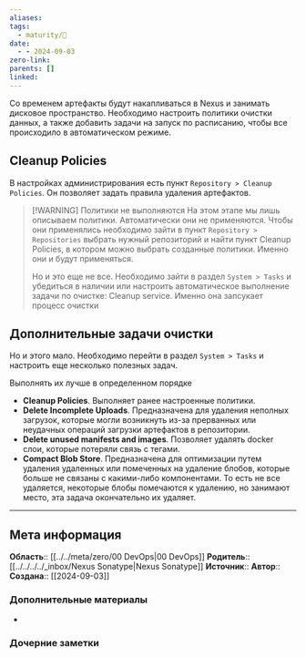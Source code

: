 ```yaml
---
aliases: 
tags:
  - maturity/🌱
date:
  - - 2024-09-03
zero-link: 
parents: []
linked:
---
```

Со временем артефакты будут накапливаться в Nexus и занимать дисковое пространство. Необходимо настроить политики очистки данных, а также добавить задачи на запуск по расписанию, чтобы все происходило в автоматическом режиме.
## Cleanup Policies
В настройках администрирования есть пункт `Repository > Cleanup Policies`. Он позволяет задать правила удаления артефактов.


> [!WARNING] Политики не выполняются
> На этом этапе мы лишь описываем политики. Автоматически они не применяются. Чтобы они применялись необходимо зайти в пункт `Repository > Repositories` выбрать нужный репозиторий и найти пункт Cleanup Policies, в котором можно выбрать созданные политики. Именно они и будут применяться.
> 
> Но и это еще не все. Необходимо зайти в раздел `System > Tasks` и убедиться в наличии или настроить автоматическое выполнение задачи по очистке: Cleanup service. Именно она запсукает процесс очистки

## Дополнительные задачи очистки
Но и этого мало. Необходимо перейти в раздел `System > Tasks` и настроить еще несколько полезных задач. 

Выполнять их лучше в определенном порядке
- **Cleanup Policies**. Выполняет ранее настроенные политики.
- **Delete Incomplete Uploads**. Предназначена для удаления неполных загрузок, которые могли возникнуть из-за прерванных или неудачных операций загрузки артефактов в репозитории.
- **Delete unused manifests and images**. Позволяет удалять docker слои, которые потеряли связь с тегами.
- **Compact Blob Store**. Предназначена для оптимизации путем удаления удаленных или помеченных на удаление блобов, которые больше не связаны с какими-либо компонентами. То есть не все удаляется, некоторые блобы помечаются к удалению, но занимают место, эта задача окончательно их удаляет.
***
## Мета информация
**Область**:: [[../../meta/zero/00 DevOps|00 DevOps]]
**Родитель**:: [[../../../../_inbox/Nexus Sonatype|Nexus Sonatype]]
**Источник**:: 
**Автор**:: 
**Создана**:: [[2024-09-03]]
### Дополнительные материалы
- 
### Дочерние заметки
<!-- QueryToSerialize: LIST FROM [[]] WHERE contains(Родитель, this.file.link) or contains(parents, this.file.link) -->
